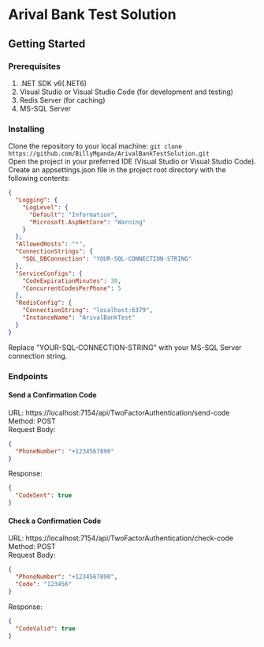 # Arival Bank Test Solution

## Getting Started

### Prerequisites
1. .NET SDK v6(.NET6)
2. Visual Studio or Visual Studio Code (for development and testing)
3. Redis Server (for caching)
4. MS-SQL Server

### Installing
Clone the repository to your local machine:
`git clone https://github.com/BillyMganda/ArivalBankTestSolution.git` <br />
Open the project in your preferred IDE (Visual Studio or Visual Studio Code). <br />
Create an appsettings.json file in the project root directory with the following contents:
````json
{
  "Logging": {
    "LogLevel": {
      "Default": "Information",
      "Microsoft.AspNetCore": "Warning"
    }
  },
  "AllowedHosts": "*",
  "ConnectionStrings": {
    "SQL_DBConnection": "YOUR-SQL-CONNECTION-STRING"
  },
  "ServiceConfigs": {
    "CodeExpirationMinutes": 30,
    "ConcurrentCodesPerPhone": 5
  },
  "RedisConfig": {
    "ConnectionString": "localhost:6379",
    "InstanceName": "ArivalBankTest"
  }
}
````
Replace "YOUR-SQL-CONNECTION-STRING" with your MS-SQL Server connection string.

### Endpoints
#### Send a Confirmation Code
URL: https://localhost:7154/api/TwoFactorAuthentication/send-code <br />
Method: POST <br />
Request Body:
````json
{
  "PhoneNumber": "+1234567890"
}
````
Response:
````json
{
  "CodeSent": true
}
````

#### Check a Confirmation Code
URL: https://localhost:7154/api/TwoFactorAuthentication/check-code <br />
Method: POST <br />
Request Body:
````json
{
  "PhoneNumber": "+1234567890",
  "Code": "123456"
}
````
Response:
````json
{
  "CodeValid": true
}
````
